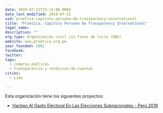 ```yaml
---
date: 2019-07-21T23:14:06.000Z
date_last_modified: 2019-07-21
uid: proetica-capitulo-peruano-de-transparency-international
title: "Proética, Capítulo Peruano De Transparency International"
legal_name: 
description: ""
org_type: Organización civil sin fines de lucro (ONG)
website: www,proética.org.pe
year_founded: 2002
facebook: 
twitter: 
tags:
  - compras-publicas
  - transparencia-y-rendicion-de-cuentas
cities: 
  - Lima

---
```


Esta organización tiene los siguientes proyectos:

- [Hackeo Al Gasto Electoral En Las Elecciones Subnacionales - Perú 2018](/proyectos/hackeo-al-gasto-electoral-en-las-elecciones-subnacionales-peru-2018)
